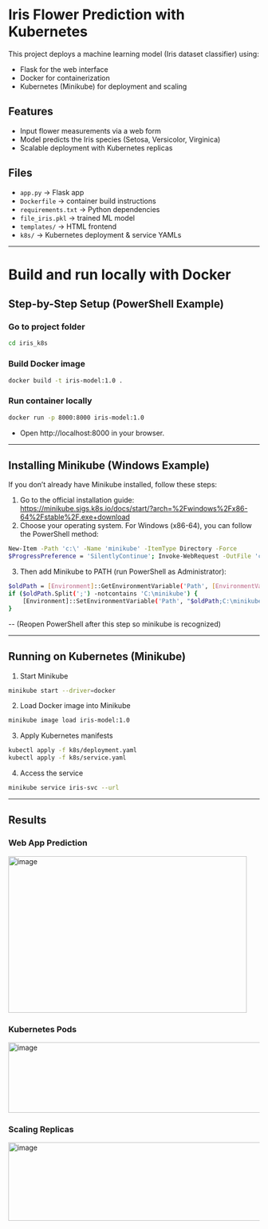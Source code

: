 # Iris Flower Prediction with Kubernetes

This project deploys a machine learning model (Iris dataset classifier) using:
- Flask for the web interface
- Docker for containerization
- Kubernetes (Minikube) for deployment and scaling

## Features
- Input flower measurements via a web form
- Model predicts the Iris species (Setosa, Versicolor, Virginica)
- Scalable deployment with Kubernetes replicas

## Files
- `app.py` → Flask app
- `Dockerfile` → container build instructions
- `requirements.txt` → Python dependencies
- `file_iris.pkl` → trained ML model
- `templates/` → HTML frontend
- `k8s/` → Kubernetes deployment & service YAMLs

-----

# Build and run locally with Docker
## Step-by-Step Setup (PowerShell Example)

### Go to project folder
```bash
cd iris_k8s
```

### Build Docker image
```bash
docker build -t iris-model:1.0 .
```

### Run container locally
```bash
docker run -p 8000:8000 iris-model:1.0
```

- Open http://localhost:8000 in your browser.

---

## Installing Minikube (Windows Example)
If you don’t already have Minikube installed, follow these steps:

1. Go to the official installation guide: https://minikube.sigs.k8s.io/docs/start/?arch=%2Fwindows%2Fx86-64%2Fstable%2F.exe+download
2. Choose your operating system. For Windows (x86-64), you can follow the PowerShell method:
```bash
New-Item -Path 'c:\' -Name 'minikube' -ItemType Directory -Force
$ProgressPreference = 'SilentlyContinue'; Invoke-WebRequest -OutFile 'c:\minikube\minikube.exe' -Uri 'https://github.com/kubernetes/minikube/releases/latest/download/minikube-windows-amd64.exe'
```
3. Then add Minikube to PATH (run PowerShell as Administrator):
```bash
$oldPath = [Environment]::GetEnvironmentVariable('Path', [EnvironmentVariableTarget]::Machine)
if ($oldPath.Split(';') -notcontains 'C:\minikube') {
    [Environment]::SetEnvironmentVariable('Path', "$oldPath;C:\minikube", [EnvironmentVariableTarget]::Machine)
}
```
-- (Reopen PowerShell after this step so minikube is recognized)

---

## Running on Kubernetes (Minikube)
1. Start Minikube
```bash
minikube start --driver=docker
```
2. Load Docker image into Minikube
```bash
minikube image load iris-model:1.0
```
3. Apply Kubernetes manifests
```bash
kubectl apply -f k8s/deployment.yaml
kubectl apply -f k8s/service.yaml
```
4. Access the service
```bash
minikube service iris-svc --url
```

-----

## Results

### Web App Prediction
<img width="478" height="313" alt="image" src="https://github.com/user-attachments/assets/0b23795b-f033-43bf-8554-aca520246cf4" />


### Kubernetes Pods
<img width="975" height="141" alt="image" src="https://github.com/user-attachments/assets/17431e3f-9b0a-4d5a-bdc2-b2be9c2dcc9c" />


### Scaling Replicas
<img width="975" height="157" alt="image" src="https://github.com/user-attachments/assets/e110eb3f-b473-4a37-b1e3-f55321f9ec9f" />


